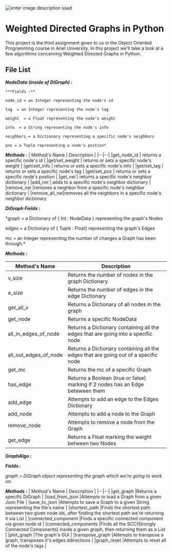 ![enter image description ssad](https://sites.google.com/a/afridar.ort.org.il/python/_/rsrc/1563114502427/home/python.jpg)
# Weighted Directed Graphs in Python
This project is the third assignment given to us in the Object Oriented Programming course in Ariel University.
In this project we'll take a look at a few algorithms concerning Weighted Directed Graphs in Python.

## File List

***NodeData (inside of DiGraph) :***

	***Fields :**
	
	node_id = an Integer representing the node's id
	
	tag  = an Integer representing the node's tag
	
	weight  = a Float representing the node's weight
	
	info  = a String representing the node's info
	
	neighbors = a Dictionary representing a specific node's neighbors
	
	pos = a Tuple representing a node's postion*
	
***Methods :***	
| Method's Name | Description |
|--|--|
|get_node_id  | returns a specific node's id  |
|get/set_weight | returns or sets a specific node's weight |
|get/set_info  | returns or sets a specific node's info |
|get/set_tag  | returns or sets a specific node's tag  |
|get/set_pos |	returns or sets a specific node's postion  |
|get_nei  | returns a specific node's neighbor dictionary |
|add_nei  | adds to a specific node's neighbor dictionary  |
|remove_nei  |removes a neighbor from a specific node's neighbor dictionary |
|remove_all_nei|removes all the neighbors in a specific node's neighbor dictionary

***DiGraph***
***Fields :***

*graph =  a Dictionary of  { Int : NodeData }  representing the graph's Nodes

edges = a Dictionary of { Tuple : Float}  representing the graph's Edges

mc = an Integer representing the number of changes a Graph has been through.*

***Methods :***

| Method's Name | Description |
|--|--|
| v_size |Returns the number of nodes in the graph Dictionary  |
| e_size |Returns the number of edges in the edge Dictionary  |
| get_all_v |Returns a Dictionary of all nodes in the graph  |
| get_node |Returns a specific NodeData  |
| all_in_edges_of_node |Returns a Dictionary containing all the edges that are going into a specific node  |
| all_out_edges_of_node |Returns a Dictionary containing all the edges that are going out of a specific node  |
| get_mc |Returns the mc of a specific Graph  |
| has_edge |Returns a Boolean (true or false) marking if 2 nodes has an Edge beteween them  |
| add_edge |Attempts to add an edge to the Edges Dictionary  |
| add_node |Attempts to add a node to the Graph|
| remove_node |Attempts to remove a node from the Graph  |
| get_edge|Returns a Float marking the weight between two Nodes  |

***GraphAlgo :***

***Fields :***

*graph = DiGraph object representing the graph which we're going to work on.*

***Methods :***
| Method's Name | Description |
|--|--|
|get_graph  |Returns a specific DiGraph  |
|load_from_json  |Attempts to load a Graph from a given Json File  |
|save_to_json  |Attempts to save a Graph to a given String representing the file's name  |
|shortest_path  |Finds the shortest path between two given node ids, after finding the shortest path we're returning it via List  |
|connected_component  |Finds a specific connected component via given node id  |
|connected_components  |Finds all the SCC(Strongly Connected Components) inside a given graph, then returning them as a List  |
|plot_graph  |The graph's GUI  |
|transpose_graph  |Attempts to transpose a graph, transposes it's edges ddirections  |
|graph_reset  |Attempts to reset all of the node's tags |





